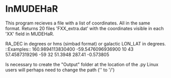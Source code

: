 # InMUDEHaR
This program recieves a file with a list of coordinates. All in the same format. 
Returns 20 files 'FXX_extra.dat' with the coordinates visible in each 'XX' field in MUDEHaR. 

RA_DEC in degrees or hms (simbad format) or galactic LON_LAT in degrees.
::Examples::
160.9894113830400 -59.5476096936900
10 43 57.4587319296 -59 32 51.3948
287.41 -0.573805

Is necessary to create the "Output" folder at the location of the .py
Linux users will perhaps need to change the path ('\' to '/') 
